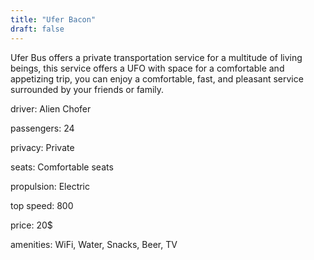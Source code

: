 ```yaml
---
title: "Ufer Bacon"
draft: false
---
```

Ufer Bus offers a private transportation service for a multitude of living beings, this service offers a UFO with space for a comfortable and appetizing trip, you can enjoy a comfortable, fast, and pleasant service surrounded by your friends or family.

driver: Alien Chofer

passengers: 24

privacy: Private

seats: Comfortable seats

propulsion: Electric

top speed: 800

price: 20$

amenities: WiFi, Water, Snacks, Beer, TV
